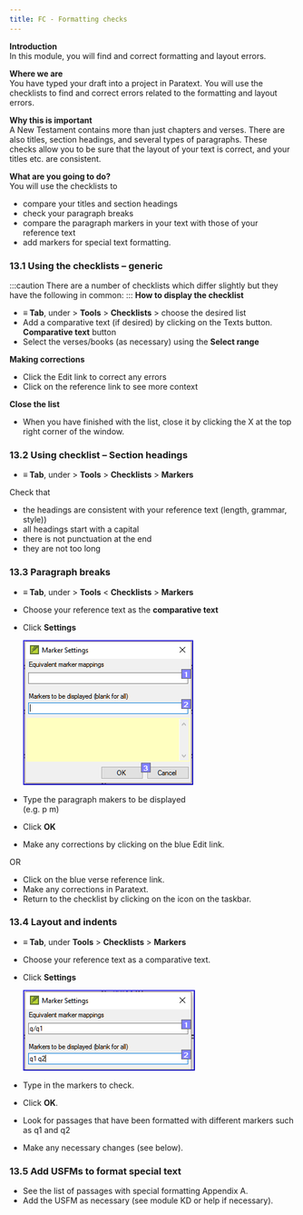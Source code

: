 ```yaml
---
title: FC - Formatting checks
---
```

**Introduction**  
In this module, you will find and correct formatting and layout errors.

**Where we are**  
You have typed your draft into a project in Paratext. You will use the checklists to find and correct errors related to the formatting and layout errors.

**Why this is important**  
A New Testament contains more than just chapters and verses. There are also titles, section headings, and several types of paragraphs. These checks allow you to be sure that the layout of your text is correct, and your titles etc. are consistent.

**What are you going to do?**  
You will use the checklists to

-   compare your titles and section headings
-   check your paragraph breaks
-   compare the paragraph markers in your text with those of your reference text
-   add markers for special text formatting.

### 13.1 Using the checklists – generic
:::caution
There are a number of checklists which differ slightly but they have the following in common:
:::
**How to display the checklist**  
-   **≡ Tab**, under \> **Tools** \> **Checklists** \> choose the desired list
-   Add a comparative text (if desired) by clicking on the Texts button. **Comparative text** button
-   Select the verses/books (as necessary) using the **Select range**

**Making corrections**  
-   Click the Edit link to correct any errors
-   Click on the reference link to see more context

**Close the list**  
-   When you have finished with the list, close it by clicking the X at the top right corner of the window.

### 13.2 Using checklist – Section headings

-   **≡ Tab**, under \> **Tools** \> **Checklists** \> **Markers**

Check that

-   the headings are consistent with your reference text (length, grammar, style))
-   all headings start with a capital
-   there is not punctuation at the end
-   they are not too long

### 13.3 Paragraph breaks

-   **≡ Tab**, under \> **Tools** \< **Checklists** \> **Markers**
-   Choose your reference text as the **comparative text**
-   Click **Settings**

    ![](../media/65f9db30b2456f60357c7ec00051f91c.png)

-   Type the paragraph makers to be displayed  
    (e.g. p m)

-   Click **OK**
-   Make any corrections by clicking on the blue Edit link.

OR

-   Click on the blue verse reference link.
-   Make any corrections in Paratext.
-   Return to the checklist by clicking on the icon on the taskbar.

### 13.4 Layout and indents

-   **≡ Tab**, under **Tools** \> **Checklists** \> **Markers**
-   Choose your reference text as a comparative text.
-   Click **Settings**

    ![](../media/4d7fb5194d8f330907ee17d34cc7ab19.png)

-   Type in the markers to check.
-   Click **OK**.
-   Look for passages that have been formatted with different markers such as q1 and q2
-   Make any necessary changes (see below).

### 13.5 Add USFMs to format special text

-   See the list of passages with special formatting Appendix A.
-   Add the USFM as necessary (see module KD or help if necessary).
